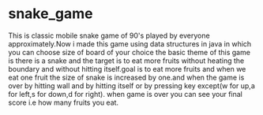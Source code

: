 # snake_game
This is classic mobile snake game of 90's played by everyone approximately.Now i made this game using data structures in java in which you can choose size of board of your choice
the basic theme of this game is there is a snake and the target is to eat more fruits without heating the boundary and without hitting itself.goal is to eat more fruits and when we
eat one fruit the size of snake is increased by one.and when the game is over by hitting wall and by hitting itself or by pressing key except(w for up,a for left,s for down,d for
right).
when game is over you can see your final score i.e how many fruits you eat.
